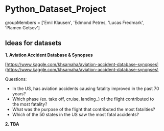 # Python_Dataset_Project

groupMembers = ['Emil Klausen', 'Edmond Petres, 'Lucas Fredmark', 'Plamen Getsov']

## Ideas for datasets

**1. Aviation Accident Database & Synopses**

[https://www.kaggle.com/khsamaha/aviation-accident-database-synopses](https://www.kaggle.com/khsamaha/aviation-accident-database-synopses)

Questions:
- In the US, has aviation accidents causing fatality improved in the past 70 years?
- Which phase (ex. take off, cruise, landing..) of the flight contributed to the most fatality?
- What was the purpose of the flight that contributed the most fatalities?
- Which of the 50 states in the US saw the most fatal accidents?

**2. TBA**
